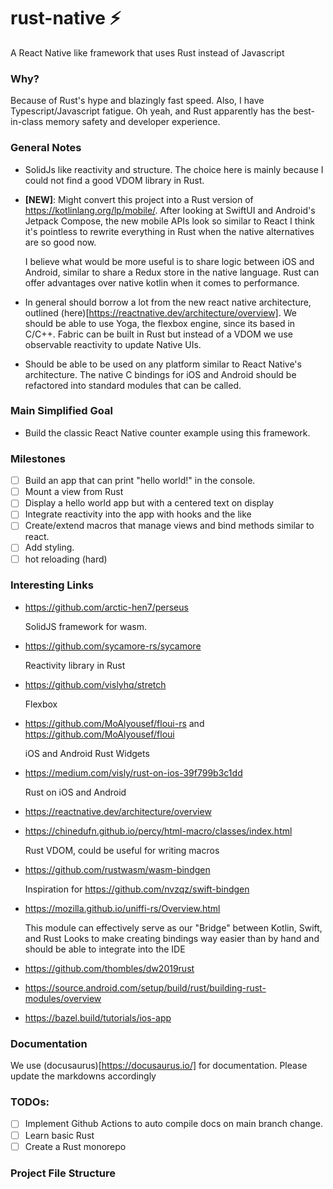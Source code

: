 # rust-native ⚡️

A React Native like framework that uses Rust instead of Javascript

### Why?

Because of Rust's hype and blazingly fast speed. Also, I have Typescript/Javascript fatigue. Oh yeah, and Rust apparently has the best-in-class memory safety and developer experience.

### General Notes

- SolidJs like reactivity and structure. The choice here is mainly because I could not find a good VDOM library in Rust.
- **[NEW]**: Might convert this project into a Rust version of https://kotlinlang.org/lp/mobile/. After looking at SwiftUI and
  Android's Jetpack Compose, the new mobile APIs look so similar to React I think it's pointless to rewrite everything in Rust when the
  native alternatives are so good now.

  I believe what would be more useful is to share logic between iOS and Android, similar to share a Redux store in the native language.
  Rust can offer advantages over native kotlin when it comes to performance.

- In general should borrow a lot from the new react native architecture, outlined (here)[https://reactnative.dev/architecture/overview].
  We should be able to use Yoga, the flexbox engine, since its based in C/C++. Fabric can be built in Rust but instead of a VDOM
  we use observable reactivity to update Native UIs.
- Should be able to be used on any platform similar to React Native's architecture. The native C bindings for iOS and Android should be
  refactored into standard modules that can be called.

### Main Simplified Goal

- Build the classic React Native counter example using this framework.

### Milestones

- [ ] Build an app that can print "hello world!" in the console.
- [ ] Mount a view from Rust
- [ ] Display a hello world app but with a centered text on display
- [ ] Integrate reactivity into the app with hooks and the like
- [ ] Create/extend macros that manage views and bind methods similar to react.
- [ ] Add styling.
- [ ] hot reloading (hard)

### Interesting Links

- https://github.com/arctic-hen7/perseus

  SolidJS framework for wasm.

- https://github.com/sycamore-rs/sycamore

  Reactivity library in Rust

- https://github.com/vislyhq/stretch

  Flexbox

- https://github.com/MoAlyousef/floui-rs and https://github.com/MoAlyousef/floui

  iOS and Android Rust Widgets

- https://medium.com/visly/rust-on-ios-39f799b3c1dd

  Rust on iOS and Android

- https://reactnative.dev/architecture/overview

- https://chinedufn.github.io/percy/html-macro/classes/index.html

  Rust VDOM, could be useful for writing macros

- https://github.com/rustwasm/wasm-bindgen

  Inspiration for https://github.com/nvzqz/swift-bindgen

- https://mozilla.github.io/uniffi-rs/Overview.html

  This module can effectively serve as our "Bridge" between Kotlin, Swift, and Rust
  Looks to make creating bindings way easier than by hand and should be able to integrate into the
  IDE

- https://github.com/thombles/dw2019rust
- https://source.android.com/setup/build/rust/building-rust-modules/overview
- https://bazel.build/tutorials/ios-app

### Documentation

We use (docusaurus)[https://docusaurus.io/] for documentation. Please update the markdowns accordingly

### TODOs:

- [ ] Implement Github Actions to auto compile docs on main branch change.
- [ ] Learn basic Rust
- [ ] Create a Rust monorepo

### Project File Structure

